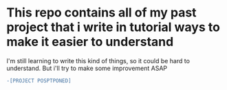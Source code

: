 # This repo contains all of my past project that i write in tutorial ways to make it easier to understand
I'm still learning to write this kind of things, so it could be hard to understand. But i'll try to make some improvement ASAP
<br>
```diff
-[PROJECT POSPTPONED]
```
